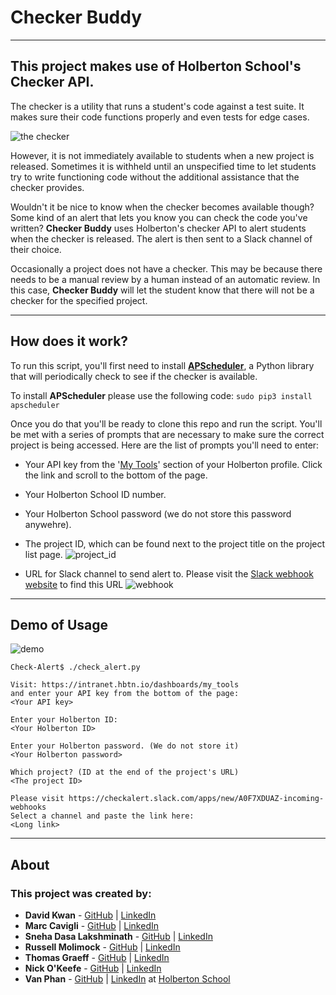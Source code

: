 # Checker Buddy
---
## This project makes use of Holberton School's Checker API.
The checker is a utility that runs a student's code against a test suite. It makes sure their code functions properly and even tests for edge cases.

![the checker](https://lh5.googleusercontent.com/AByTB2QIz3_JDrjs7LRuB4L-LxLb-1yjRjU8rzWfyR2UVKup7DYzPJXBCITHBcnW07axMVs0z4qgHoUyMSW2GBrnRxVpUhzja46SRhDjpEbcZUQwD2kFNMkkcBqi-hXVKNKJJDUX)

However, it is not immediately available to students when a new project is released. Sometimes it is withheld until an unspecified time to let students try to write functioning code without the additional assistance that the checker provides.

Wouldn't it be nice to know when the checker becomes available though? Some kind of an alert that lets you know you can check the code you've written? **Checker Buddy** uses Holberton's checker API to alert students when the checker is released. The alert is then sent to a Slack channel of their choice.

Occasionally a project does not have a checker. This may be because there needs to be a manual review by a human instead of an automatic review. In this case, **Checker Buddy** will let the student know that there will not be a checker for the specified project.

---
## How does it work?

To run this script, you'll first need to install **[APScheduler](https://apscheduler.readthedocs.io/en/latest/)**, a Python library that will periodically check to see if the checker is available.

To install **APScheduler** please use the following code:
`sudo pip3 install apscheduler `

Once you do that you'll be ready to clone this repo and run the script. You'll be met with a series of prompts that are necessary to make sure the correct project is being accessed. Here are the list of prompts you'll need to enter:
* Your API key from the '[My Tools](https://intranet.hbtn.io/dashboards/my_tools)' section of your Holberton profile. Click the link and scroll to the bottom of the page.
* Your Holberton School ID number.
* Your Holberton School password (we do not store this password anywehre).
* The project ID, which can be found next to the project title on the project list page.
    ![project_id](https://i.imgur.com/m6BYfFU.png?1)

* URL for Slack channel to send alert to. Please visit the [Slack webhook website](https://checkalert.slack.com/apps/new/A0F7XDUAZ-incoming-webhooks) to find this URL
    ![webhook](https://i.imgur.com/ScVkc03.png)
---
## Demo of Usage
![demo](https://i.imgur.com/tcyIkD9.png)

```
Check-Alert$ ./check_alert.py

Visit: https://intranet.hbtn.io/dashboards/my_tools
and enter your API key from the bottom of the page:
<Your API key>

Enter your Holberton ID:
<Your Holberton ID>

Enter your Holberton password. (We do not store it)
<Your Holberton password>

Which project? (ID at the end of the project's URL)
<The project ID>

Please visit https://checkalert.slack.com/apps/new/A0F7XDUAZ-incoming-webhooks
Select a channel and paste the link here:
<Long link>
```

---
## About
### This project was created by:

* **David Kwan** - [GitHub](https://github.com/dwkwan) | [LinkedIn](https://www.linkedin.com/in/david-kwan-1b0930129/)
* **Marc Cavigli** - [GitHub](https://github.com/MCavigli) | [LinkedIn](https://www.linkedin.com/in/marccavigli/)
* **Sneha Dasa Lakshminath** - [GitHub](https://github.com/snehadasa) | [LinkedIn](https://www.linkedin.com/in/sneha-dasa-lakshminath-a3433539/)
* **Russell Molimock** - [GitHub](https://github.com/Rmolimock) | [LinkedIn](https://www.linkedin.com/in/russellmolimock/)
* **Thomas Graeff** - [GitHub](https://github.com/graefft) | [LinkedIn](https://www.linkedin.com/in/thomas-graeff-b3ab4380/)
* **Nick O'Keefe** - [GitHub](https://github.com/nokeefe) | [LinkedIn](https://www.linkedin.com/in/nbokeefe/)
* **Van Phan** - [GitHub](https://github.com/vdphan) | [LinkedIn](https://www.linkedin.com/in/van-phan-344764180/) 
at [Holberton School](http://holbertonschool.com)